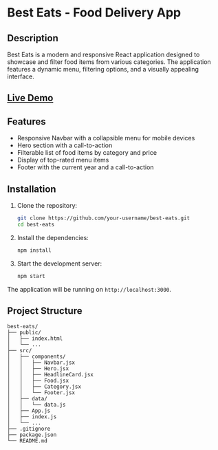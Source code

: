 # Best Eats - Food Delivery App

## Description
Best Eats is a modern and responsive React application designed to showcase and filter food items from various categories. The application features a dynamic menu, filtering options, and a visually appealing interface.

## [Live Demo](https://food-website-nine-xi.vercel.app/)

## Features
- Responsive Navbar with a collapsible menu for mobile devices
- Hero section with a call-to-action
- Filterable list of food items by category and price
- Display of top-rated menu items
- Footer with the current year and a call-to-action

## Installation

1. Clone the repository:
    ```sh
    git clone https://github.com/your-username/best-eats.git
    cd best-eats
    ```

2. Install the dependencies:
    ```sh
    npm install
    ```

3. Start the development server:
    ```sh
    npm start
    ```

The application will be running on `http://localhost:3000`.

## Project Structure
```plaintext
best-eats/
├── public/
│   ├── index.html
│   └── ...
├── src/
│   ├── components/
│   │   ├── Navbar.jsx
│   │   ├── Hero.jsx
│   │   ├── HeadlineCard.jsx
│   │   ├── Food.jsx
│   │   ├── Category.jsx
│   │   └── Footer.jsx
│   ├── data/
│   │   └── data.js
│   ├── App.js
│   ├── index.js
│   └── ...
├── .gitignore
├── package.json
└── README.md
